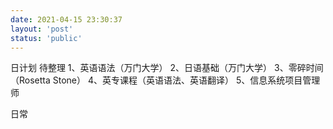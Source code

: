 ```yaml
---
date: 2021-04-15 23:30:37
layout: 'post'
status: 'public'
---
```

日计划 待整理
1、英语语法（万门大学）
2、日语基础（万门大学）
3、零碎时间（Rosetta Stone）
4、英专课程（英语语法、英语翻译）
5、信息系统项目管理师

日常